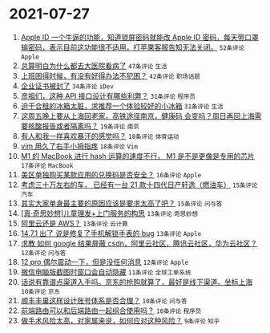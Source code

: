 # 2021-07-27

1. [Apple ID 一个牛逼的功能，知道锁屏密码就能改 Apple ID 密码，每天带口罩输密码，表示目前这功能很不适用，打苹果客服告知无法关闭。](https://www.v2ex.com/t/792015) `52条评论` `Apple`
1. [总算明白为什么都去大医院看病了](https://www.v2ex.com/t/791976) `47条评论` `生活`
1. [上班困得时候，有没有好得办法不犯困？](https://www.v2ex.com/t/791982) `42条评论` `职场话题`
1. [企业证书被封了](https://www.v2ex.com/t/791985) `34条评论` `iDev`
1. [彦祖们，这种 API 接口设计有哪些利弊？](https://www.v2ex.com/t/791983) `31条评论` `程序员`
1. [迫于合租的冰箱太脏，求推荐一个体验较好的小冰箱](https://www.v2ex.com/t/792002) `31条评论` `生活`
1. [这周五晚上要从上海回老家，高铁途径南京，健康码 会变吗？周日再回上海需要核酸报告或者隔离吗？](https://www.v2ex.com/t/791966) `19条评论` `南京`
1. [有人和我一样喜欢暴汗的感觉吗？](https://www.v2ex.com/t/792030) `18条评论` `体育运动`
1. [vim 用久了右手小拇指疼](https://www.v2ex.com/t/792022) `18条评论` `Vim`
1. [M1 的 MacBook 进行 hash 运算的速度不行， M1 是不是更像是专用的芯片](https://www.v2ex.com/t/791996) `17条评论` `MacBook`
1. [美区单独购买某款应用的兑换码是否安全？](https://www.v2ex.com/t/791965) `16条评论` `Apple`
1. [考虑三十万左右的车， 已经有一台 21 款十四代日产轩逸（燃油车）](https://www.v2ex.com/t/791997) `15条评论` `汽车`
1. [其实大家单身最主要的原因应该是要求太高了吧？](https://www.v2ex.com/t/792008) `15条评论` `问与答`
1. [[真·奇思妙想]儿童理发+上门服务的构思](https://www.v2ex.com/t/792047) `13条评论` `奇思妙想`
1. [阿里云还是 AWS？](https://www.v2ex.com/t/792026) `13条评论` `云计算`
1. [14.7.1 出了 说是修复了手机解锁手表的 bug](https://www.v2ex.com/t/791963) `13条评论` `Apple`
1. [求教 如何 google 结果屏蔽 csdn，阿里云社区，腾讯云社区，华为云社区？](https://www.v2ex.com/t/791995) `12条评论` `问与答`
1. [12 pro 偶尔震动一下，但是没任何消息](https://www.v2ex.com/t/791986) `12条评论` `Apple`
1. [微信电脑版截图时窗口会自动隐藏](https://www.v2ex.com/t/791956) `11条评论` `全球工单系统`
1. [话说有靠谱点渠道入手吗。京东的抢购就算了，最好是线下渠道。坐标上海](https://www.v2ex.com/t/791993) `10条评论` `京东`
1. [顺丰丰巢这样设计账号体系是否合理？](https://www.v2ex.com/t/791971) `10条评论` `问与答`
1. [前端路由可以和后端路由一起组合使用吗？](https://www.v2ex.com/t/791960) `10条评论` `程序员`
1. [做手术风险太高，对家属来说，如何应对这种风险？](https://www.v2ex.com/t/792024) `9条评论` `知乎`
